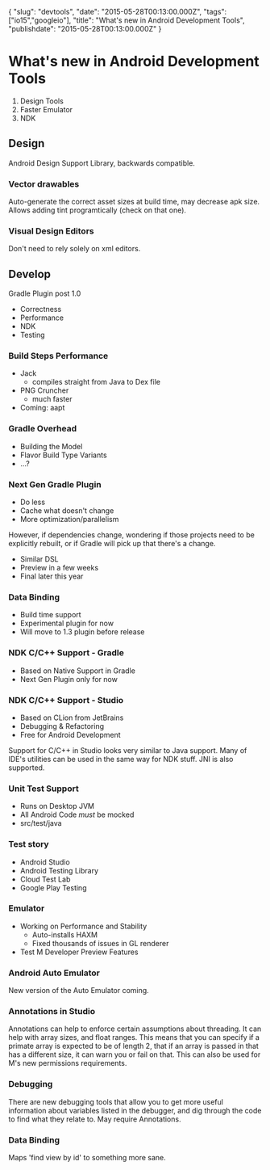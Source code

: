 {
    "slug": "devtools",
    "date": "2015-05-28T00:13:00.000Z",
    "tags": ["io15","googleio"],
    "title": "What's new in Android Development Tools",
    "publishdate": "2015-05-28T00:13:00.000Z"
}

What's new in Android Development Tools
=====

1. Design Tools
1. Faster Emulator
1. NDK

## Design

Android Design Support Library, backwards compatible.

### Vector drawables

Auto-generate the correct asset sizes at build time, may decrease apk size. Allows adding tint programtically (check on that one).

### Visual Design Editors

Don't need to rely solely on xml editors.

## Develop

Gradle Plugin post 1.0

* Correctness
* Performance
* NDK
* Testing

### Build Steps Performance

* Jack
  * compiles straight from Java to Dex file
* PNG Cruncher
  * much faster
* Coming: aapt

### Gradle Overhead

* Building the Model
* Flavor Build Type Variants
* ...?

### Next Gen Gradle Plugin

* Do less
* Cache what doesn't change
* More optimization/parallelism

However, if dependencies change, wondering if those projects need to be explicitly rebuilt, or if Gradle will pick up that there's a change.

* Similar DSL
* Preview in a few weeks
* Final later this year

### Data Binding

* Build time support
* Experimental plugin for now
* Will move to 1.3 plugin before release

### NDK C/C++ Support - Gradle

* Based on Native Support in Gradle
* Next Gen Plugin only for now

### NDK C/C++ Support - Studio

* Based on CLion from JetBrains
* Debugging & Refactoring
* Free for Android Development

Support for C/C++ in Studio looks very similar to Java support. Many of IDE's utilities can be used in the same way for NDK stuff. JNI is also supported.

### Unit Test Support

* Runs on Desktop JVM
* All Android Code *must* be mocked
* src/test/java

### Test story

* Android Studio
* Android Testing Library
* Cloud Test Lab
* Google Play Testing

### Emulator

* Working on Performance and Stability
  * Auto-installs HAXM
  * Fixed thousands of issues in GL renderer
* Test M Developer Preview Features

### Android Auto Emulator

New version of the Auto Emulator coming.

### Annotations in Studio

Annotations can help to enforce certain assumptions about threading. It can help with array sizes, and float ranges. This means that you can specify if a primate array is expected to be of length 2, that if an array is passed in that has a different size, it can warn you or fail on that. This can also be used for M's new permissions requirements.

### Debugging

There are new debugging tools that allow you to get more useful information about variables listed in the debugger, and dig through the code to find what they relate to. May require Annotations.

### Data Binding

Maps 'find view by id' to something more sane.
